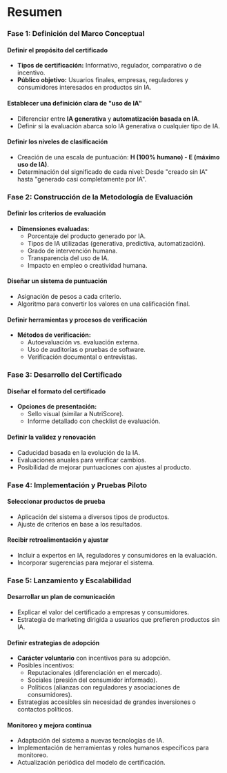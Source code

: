 # Resumen

### Fase 1: Definición del Marco Conceptual

#### Definir el propósito del certificado

* **Tipos de certificación:** Informativo, regulador, comparativo o de incentivo.
* **Público objetivo:** Usuarios finales, empresas, reguladores y consumidores interesados en productos sin IA.

#### Establecer una definición clara de "uso de IA"

* Diferenciar entre **IA generativa** y **automatización basada en IA**.
* Definir si la evaluación abarca solo IA generativa o cualquier tipo de IA.

#### Definir los niveles de clasificación

* Creación de una escala de puntuación: **H (100% humano) - E (máximo uso de IA)**.
* Determinación del significado de cada nivel: Desde "creado sin IA" hasta "generado casi completamente por IA".

### Fase 2: Construcción de la Metodología de Evaluación

#### Definir los criterios de evaluación

* **Dimensiones evaluadas:**
  * Porcentaje del producto generado por IA.
  * Tipos de IA utilizadas (generativa, predictiva, automatización).
  * Grado de intervención humana.
  * Transparencia del uso de IA.
  * Impacto en empleo o creatividad humana.

#### Diseñar un sistema de puntuación

* Asignación de pesos a cada criterio.
* Algoritmo para convertir los valores en una calificación final.

#### Definir herramientas y procesos de verificación

* **Métodos de verificación:**
  * Autoevaluación vs. evaluación externa.
  * Uso de auditorías o pruebas de software.
  * Verificación documental o entrevistas.

### Fase 3: Desarrollo del Certificado

#### Diseñar el formato del certificado

* **Opciones de presentación:**
  * Sello visual (similar a NutriScore).
  * Informe detallado con checklist de evaluación.

#### Definir la validez y renovación

* Caducidad basada en la evolución de la IA.
* Evaluaciones anuales para verificar cambios.
* Posibilidad de mejorar puntuaciones con ajustes al producto.

### Fase 4: Implementación y Pruebas Piloto

#### Seleccionar productos de prueba

* Aplicación del sistema a diversos tipos de productos.
* Ajuste de criterios en base a los resultados.

#### Recibir retroalimentación y ajustar

* Incluir a expertos en IA, reguladores y consumidores en la evaluación.
* Incorporar sugerencias para mejorar el sistema.

### Fase 5: Lanzamiento y Escalabilidad

#### Desarrollar un plan de comunicación

* Explicar el valor del certificado a empresas y consumidores.
* Estrategia de marketing dirigida a usuarios que prefieren productos sin IA.

#### Definir estrategias de adopción

* **Carácter voluntario** con incentivos para su adopción.
* Posibles incentivos:
  * Reputacionales (diferenciación en el mercado).
  * Sociales (presión del consumidor informado).
  * Políticos (alianzas con reguladores y asociaciones de consumidores).
* Estrategias accesibles sin necesidad de grandes inversiones o contactos políticos.

#### Monitoreo y mejora continua

* Adaptación del sistema a nuevas tecnologías de IA.
* Implementación de herramientas y roles humanos específicos para monitoreo.
* Actualización periódica del modelo de certificación.
